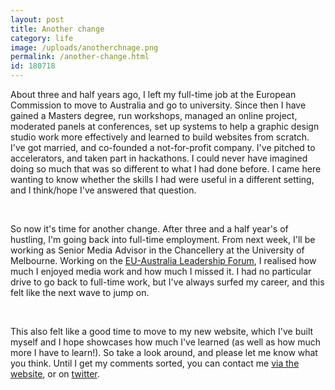 ```yaml
---
layout: post
title: Another change
category: life
image: /uploads/anotherchnage.png
permalink: /another-change.html
id: 180718
---
```



About three and half years ago, I left my full-time job at the European Commission to move to Australia and go to university. Since then I have gained a Masters degree, run workshops, managed an online project, moderated panels at conferences, set up systems to help a graphic design studio work more effectively and learned to build websites from scratch. I've got married, and co-founded a not-for-profit company. I've pitched to accelerators, and taken part in hackathons. I could never have imagined doing so much that was so different to what I had done before. I came here wanting to know whether the skills I had were useful in a different setting, and I think/hope I've answered that question.

&nbsp;

So now it's time for another change. After three and a half year's of hustling, I'm going back into full-time employment. From next week, I'll be working as Senior Media Advisor in the Chancellery at the University of Melbourne. Working on the [EU-Australia Leadership Forum](http://europeaustraliaforum.eu), I realised how much I enjoyed media work and how much I missed it. I had no particular drive to go back to full-time work, but I've always surfed my career, and this felt like the next wave to jump on.

&nbsp;

This also felt like a good time to move to my new website, which I've built myself and I hope showcases how much I've learned (as well as how much more I have to learn!). So take a look around, and please let me know what you think. Until I get my comments sorted, you can contact me [via the website](/contact.html), or on [twitter](https://twitter.com/antoniam).
